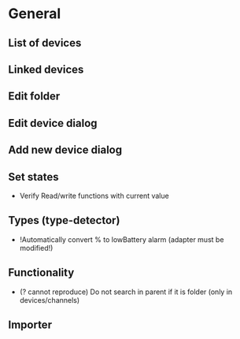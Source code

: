 # General

## List of devices

## Linked devices

## Edit folder

## Edit device dialog

## Add new device dialog
## Set states
- Verify Read/write functions with current value

## Types (type-detector)
- !Automatically convert % to lowBattery alarm (adapter must be modified!)

## Functionality
- (? cannot reproduce) Do not search in parent if it is folder (only in devices/channels)

## Importer

  

